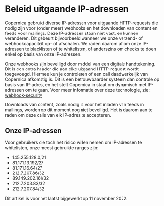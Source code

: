 # Beleid uitgaande IP-adressen

Copernica gebruikt diverse IP-adressen voor uitgaande HTTP-requests die nodig
zijn voor (onder meer) webhooks en het downloaden van content en feeds voor mailings. 
Deze IP-adressen staan niet vast, en kunnen veranderen. Dit gebeurt bijvoorbeeld 
wanneer we onze verzend- of webhookcapaciteit op- of afschalen. We raden daarom af 
om onze IP-adressen te blacklisten of te whitelisten, of anderszins om checks te 
doen enkel op basis van onze IP-adressen.

Onze webhooks zijn beveiligd door middel van een digitale handtekening. Dit is
een extra header die aan elke uitgaand HTTP-request wordt toegevoegd. Hiermee kun
je controleren of een call daadwerkelijk van Copernica afkomstig is. Dit is een 
betrouwbaarder systeem dan controle op basis van IP-adres, en het stelt Copernica 
in staat om dynamisch met IP-adressen om te gaan. Voor meer informatie over
deze technologie, zie: [webhook-security](./webhook-security)

Downloads van content, zoals nodig is voor het inladen van feeds in mailings, worden
op dit moment nog niet beveiligd. Het is daarom aan te raden om
deze calls van elk IP-adres te accepteren.

## Onze IP-adressen

Voor gebruikers die toch het risico willen nemen om IP-adressen te whitelisten, onze
meest gebruikte ranges zijn:

- 145.255.128.0/21
- 81.171.13.192/27
- 81.171.16.64/27
- 212.7.207.86/32
- 89.149.202.161/32
- 212.7.203.83/32
- 212.7.207.84/32

Dit artikel is voor het laatst bijgewerkt op 11 november 2022.

